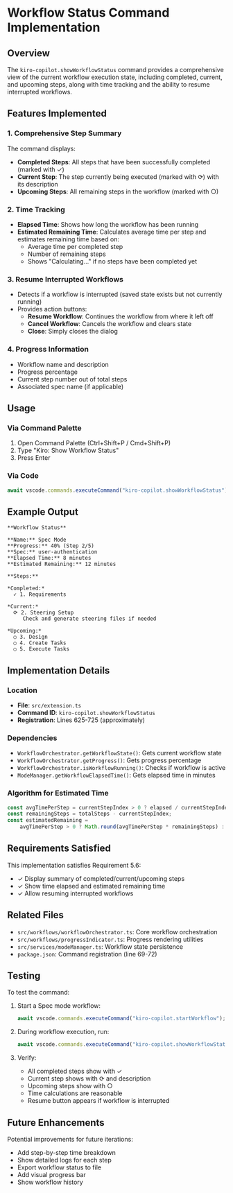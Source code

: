 # Workflow Status Command Implementation

## Overview

The `kiro-copilot.showWorkflowStatus` command provides a comprehensive view of the current workflow execution state, including completed, current, and upcoming steps, along with time tracking and the ability to resume interrupted workflows.

## Features Implemented

### 1. Comprehensive Step Summary

The command displays:

-   **Completed Steps**: All steps that have been successfully completed (marked with ✓)
-   **Current Step**: The step currently being executed (marked with ⟳) with its description
-   **Upcoming Steps**: All remaining steps in the workflow (marked with ○)

### 2. Time Tracking

-   **Elapsed Time**: Shows how long the workflow has been running
-   **Estimated Remaining Time**: Calculates average time per step and estimates remaining time based on:
    -   Average time per completed step
    -   Number of remaining steps
    -   Shows "Calculating..." if no steps have been completed yet

### 3. Resume Interrupted Workflows

-   Detects if a workflow is interrupted (saved state exists but not currently running)
-   Provides action buttons:
    -   **Resume Workflow**: Continues the workflow from where it left off
    -   **Cancel Workflow**: Cancels the workflow and clears state
    -   **Close**: Simply closes the dialog

### 4. Progress Information

-   Workflow name and description
-   Progress percentage
-   Current step number out of total steps
-   Associated spec name (if applicable)

## Usage

### Via Command Palette

1. Open Command Palette (Ctrl+Shift+P / Cmd+Shift+P)
2. Type "Kiro: Show Workflow Status"
3. Press Enter

### Via Code

```typescript
await vscode.commands.executeCommand("kiro-copilot.showWorkflowStatus");
```

## Example Output

```
**Workflow Status**

**Name:** Spec Mode
**Progress:** 40% (Step 2/5)
**Spec:** user-authentication
**Elapsed Time:** 8 minutes
**Estimated Remaining:** 12 minutes

**Steps:**

*Completed:*
  ✓ 1. Requirements

*Current:*
  ⟳ 2. Steering Setup
     Check and generate steering files if needed

*Upcoming:*
  ○ 3. Design
  ○ 4. Create Tasks
  ○ 5. Execute Tasks
```

## Implementation Details

### Location

-   **File**: `src/extension.ts`
-   **Command ID**: `kiro-copilot.showWorkflowStatus`
-   **Registration**: Lines 625-725 (approximately)

### Dependencies

-   `WorkflowOrchestrator.getWorkflowState()`: Gets current workflow state
-   `WorkflowOrchestrator.getProgress()`: Gets progress percentage
-   `WorkflowOrchestrator.isWorkflowRunning()`: Checks if workflow is active
-   `ModeManager.getWorkflowElapsedTime()`: Gets elapsed time in minutes

### Algorithm for Estimated Time

```typescript
const avgTimePerStep = currentStepIndex > 0 ? elapsed / currentStepIndex : 0;
const remainingSteps = totalSteps - currentStepIndex;
const estimatedRemaining =
    avgTimePerStep > 0 ? Math.round(avgTimePerStep * remainingSteps) : null;
```

## Requirements Satisfied

This implementation satisfies Requirement 5.6:

-   ✓ Display summary of completed/current/upcoming steps
-   ✓ Show time elapsed and estimated remaining time
-   ✓ Allow resuming interrupted workflows

## Related Files

-   `src/workflows/workflowOrchestrator.ts`: Core workflow orchestration
-   `src/workflows/progressIndicator.ts`: Progress rendering utilities
-   `src/services/modeManager.ts`: Workflow state persistence
-   `package.json`: Command registration (line 69-72)

## Testing

To test the command:

1. Start a Spec mode workflow:

    ```typescript
    await vscode.commands.executeCommand("kiro-copilot.startWorkflow");
    ```

2. During workflow execution, run:

    ```typescript
    await vscode.commands.executeCommand("kiro-copilot.showWorkflowStatus");
    ```

3. Verify:
    - All completed steps show with ✓
    - Current step shows with ⟳ and description
    - Upcoming steps show with ○
    - Time calculations are reasonable
    - Resume button appears if workflow is interrupted

## Future Enhancements

Potential improvements for future iterations:

-   Add step-by-step time breakdown
-   Show detailed logs for each step
-   Export workflow status to file
-   Add visual progress bar
-   Show workflow history
